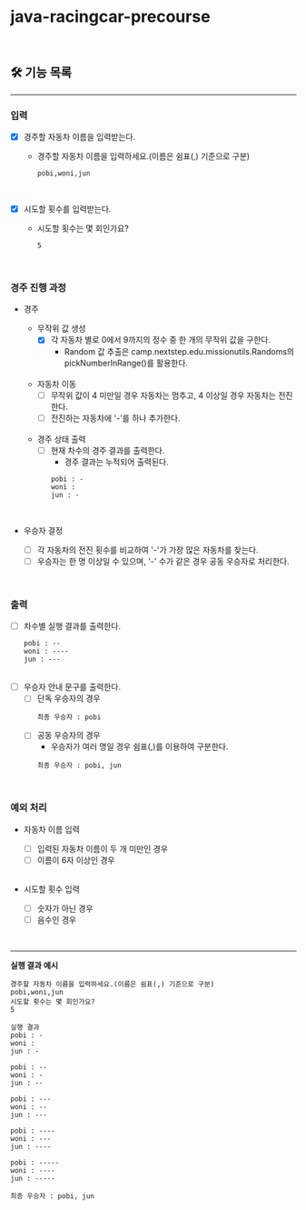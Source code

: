 # java-racingcar-precourse
<br>

## 🛠️ 기능 목록

---
### 입력
  - [X] 경주할 자동차 이름을 입력받는다.<br>
    - 경주할 자동차 이름을 입력하세요.(이름은 쉼표(,) 기준으로 구분)
      ```
      pobi,woni,jun
      ```

      <br>

  - [X] 시도할 횟수를 입력받는다.
    - 시도할 횟수는 몇 회인가요?
      ```
      5
      ```

<br>

### 경주 진행 과정
  - 경주
    - 무작위 값 생성
      - [X] 각 자동차 별로 0에서 9까지의 정수 중 한 개의 무작위 값을 구한다.
        - Random 값 추출은 camp.nextstep.edu.missionutils.Randoms의 pickNumberInRange()를 활용한다.
      
    <br>
      
    - 자동차 이동
      - [ ] 무작위 값이 4 미만일 경우 자동차는 멈추고, 4 이상일 경우 자동차는 전진한다.
      - [ ] 전진하는 자동차에 '-'를 하나 추가한다.
      
    <br>
      
    - 경주 상태 출력
      - [ ] 현재 차수의 경주 결과를 출력한다.
        - 경주 결과는 누적되어 출력된다.
        ```
        pobi : -
        woni :
        jun : -
        ```
        
    <br>
    
  - 우승자 결정
    - [ ] 각 자동차의 전진 횟수를 비교하여 '-'가 가장 많은 자동차를 찾는다.
    - [ ] 우승자는 한 명 이상일 수 있으며, '-' 수가 같은 경우 공동 우승자로 처리한다.

<br>

### 출력
- [ ] 차수별 실행 결과를 출력한다.
  ```
  pobi : --
  woni : ----
  jun : ---
  ```
  <br>
- [ ] 우승자 안내 문구를 출력한다.
    - [ ] 단독 우승자의 경우
      ```
      최종 우승자 : pobi
      ```
    - [ ] 공동 우승자의 경우
        - 우승자가 여러 명일 경우 쉼표(,)를 이용하여 구분한다.
        ```
        최종 우승자 : pobi, jun
        ```

<br>

### 예외 처리
  - 자동차 이름 입력
    - [ ] 입력된 자동차 이름이 두 개 미만인 경우
    - [ ] 이름이 6자 이상인 경우

    <br>
    
  - 시도할 횟수 입력
    - [ ] 숫자가 아닌 경우
    - [ ] 음수인 경우
    
  <!--자동차 이름이 중복돼도 될지-->

<br>

---
**실행 결과 예시**
```
경주할 자동차 이름을 입력하세요.(이름은 쉼표(,) 기준으로 구분)
pobi,woni,jun
시도할 횟수는 몇 회인가요?
5

실행 결과
pobi : -
woni : 
jun : -

pobi : --
woni : -
jun : --

pobi : ---
woni : --
jun : ---

pobi : ----
woni : ---
jun : ----

pobi : -----
woni : ----
jun : -----

최종 우승자 : pobi, jun
```
